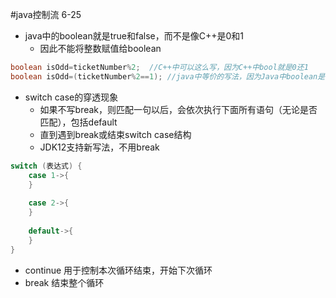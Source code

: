 #java控制流  6-25
- java中的boolean就是true和false，而不是像C++是0和1
  - 因此不能将整数赋值给boolean
```java
boolean isOdd=ticketNumber%2;  //C++中可以这么写，因为C++中bool就是0还1
boolean isOdd=(ticketNumber%2==1); //java中等价的写法，因为Java中boolean是true和false，不能赋值
```
- switch case的穿透现象
  - 如果不写break，则匹配一句以后，会依次执行下面所有语句（无论是否匹配），包括default
  - 直到遇到break或结束switch case结构
  - JDK12支持新写法，不用break
```java
switch (表达式) {
	case 1->{
    }
	
	case 2->{
    }
		
	default->{
    }
}
```
- continue 用于控制本次循环结束，开始下次循环
- break 结束整个循环
